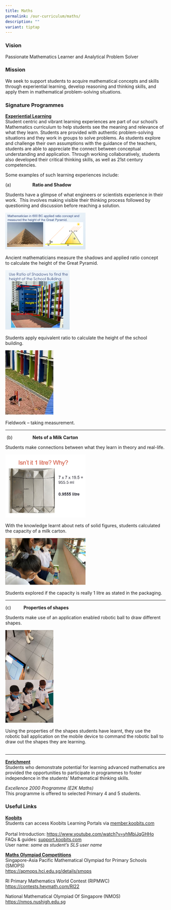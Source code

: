 ```yaml
---
title: Maths
permalink: /our-curriculum/maths/
description: ""
variant: tiptap
---
```

<h3>Vision</h3>
<p>Passionate Mathematics Learner and Analytical Problem Solver</p>
<h3>Mission</h3>
<p>We seek to support students to acquire mathematical concepts and skills
through experiential learning, develop reasoning and thinking skills, and
apply them in mathematical problem-solving situations.</p>
<h3>Signature Programmes</h3>
<p><strong><u>Experiential Learning </u></strong>
<br>Student centric and vibrant learning experiences are part of our school’s
Mathematics curriculum to help students see the meaning and relevance of
what they learn. Students are provided with authentic problem-solving situations
and they work in groups to solve problems. As students explore and challenge
their own assumptions with the guidance of the teachers, students are able
to appreciate the connect between conceptual understanding and application.
Through working collaboratively, students also developed their critical
thinking skills, as well as 21st century competencies.</p>
<p>Some examples of such learning experiences include:</p>
<p>(a)&nbsp;&nbsp;&nbsp;&nbsp;&nbsp;&nbsp;&nbsp;&nbsp;&nbsp;&nbsp;&nbsp;&nbsp;&nbsp;&nbsp;&nbsp;&nbsp;&nbsp;<strong>Ratio and Shadow</strong>
</p>
<p>Students have a glimpse of what engineers or scientists experience in
their work.&nbsp; This involves making visible their thinking process followed
by questioning and discussion before reaching a solution.</p>
<div class="isomer-image-wrapper">
<img style="width:50%" height="auto" width="100%" src="/images/maths1.png">
</div>
<p>Ancient mathematicians measure the shadows and applied ratio concept
<br>to calculate the height of the Great Pyramid.</p>
<div class="isomer-image-wrapper">
<img style="width:40%" height="auto" width="100%" src="/images/maths2.png">
</div>
<p>Students apply&nbsp;equivalent ratio to calculate the height of the school
building.</p>
<div class="isomer-image-wrapper">
<img style="width:30%" height="auto" width="100%" src="/images/maths3.jpg">
</div>
<p>Fieldwork – taking measurement.</p>
<hr>
<p>&nbsp;(b)&nbsp;&nbsp;&nbsp;&nbsp;&nbsp;&nbsp;&nbsp;&nbsp;&nbsp;&nbsp;&nbsp;&nbsp;&nbsp;&nbsp;&nbsp;&nbsp;<strong>Nets of a Milk Carton</strong>
</p>
<p>Students make connections between what they learn in theory and real-life.</p>
<div class="isomer-image-wrapper">
<img style="width:50%" height="auto" width="100%" src="/images/maths4.png">
</div>
<p>With the knowledge learnt about nets of solid figures, students calculated
the capacity of a milk carton.</p>
<div class="isomer-image-wrapper">
<img style="width:50%" height="auto" width="100%" src="/images/maths5.jpg">
</div>
<p>Students explored if the capacity is really 1 litre as stated in the packaging.</p>
<hr>
<p>(c)&nbsp;&nbsp;&nbsp;&nbsp;&nbsp;&nbsp;&nbsp;&nbsp;&nbsp;&nbsp;<strong>Properties of shapes</strong>&nbsp;</p>
<p>Students make use of an application enabled robotic ball to draw different
shapes.</p>
<div class="isomer-image-wrapper">
<img style="width:30%" height="auto" width="100%" src="/images/maths.jpg">
</div>
<p>Using the properties of the shapes students have learnt, they use the
robotic ball application on the mobile device to command the robotic ball
to draw out the shapes they are learning.
<br>
<br>
</p>
<hr>
<p><strong><u>Enrichment </u></strong>
<br>Students who demonstrate potential for learning advanced mathematics are
provided the opportunities to participate in programmes to foster independence
in the students’ Mathematical thinking skills.&nbsp;</p>
<p><em>Excellence 2000 Programme (E2K Maths)</em> 
<br>This programme is offered to selected Primary 4 and 5 students.</p>
<h3>Useful Links</h3>
<p><strong><u>Koobits </u></strong>
<br>Students can access Koobits Learning Portals via&nbsp;<a href="http://member.koobits.com/" rel="noopener noreferrer nofollow" target="_blank">member.koobits.com</a> 
<br>
<br>Portal Introduction:&nbsp;<a href="https://www.youtube.com/watch?v=yhMbiJqGHHo" rel="noopener noreferrer nofollow" target="_blank">https://www.youtube.com/watch?v=yhMbiJqGHHo</a> 
<br>FAQs &amp; guides:&nbsp;<a href="http://support.koobits.com/" rel="noopener noreferrer nofollow" target="_blank">support.koobits.com</a> 
<br>User name:&nbsp;<em>same as student’s SLS user name</em> 
<br>
</p>
<p><strong><u>Maths Olympiad Competitions </u></strong>
<br>Singapore-Asia Pacific Mathematical Olympiad for Primary Schools (SMOPS)
<br><a href="https://apmops.hci.edu.sg/details/smops" rel="noopener noreferrer nofollow" target="_blank">https://apmops.hci.edu.sg/details/smops</a>
</p>
<p>RI Primary Mathematics World Contest (RIPMWC)
<br><a href="https://contests.heymath.com/RI22" rel="noopener noreferrer nofollow" target="_blank">https://contests.heymath.com/RI22</a>
</p>
<p>National Mathematical Olympiad Of Singapore (NMOS)
<br><a href="https://nmos.nushigh.edu.sg/" rel="noopener noreferrer nofollow" target="_blank">https://nmos.nushigh.edu.sg</a>
</p>